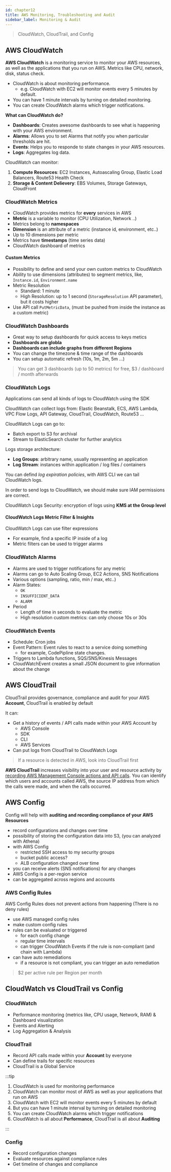 ```yaml
---
id: chapter12
title: AWS Monitoring, Troubleshooting and Audit
sidebar_label: Monitoring & Audit
---
```


> CloudWatch, CloudTrail, and Config

## AWS CloudWatch

**AWS CloudWatch** is a monitoring service to monitor your AWS resources, as well as the applications that you run on AWS. Metrics like CPU, network, disk, status check.


- CloudWatch is about monitoring performance.
  - e.g. CloudWatch with EC2 will monitor events every 5 minutes by default.
- You can have 1 minute intervals by turning on detailed monitoring.
- You can create CloudWatch alarms which trigger notifications.


**What can CloudWatch do?**

- **Dashboards**: Creates awesome dashboards to see what is happening with your AWS environment.
- **Alarms**: Allows you to set Alarms that notify you when particular thresholds are hit.
- **Events**: Helps you to responde to state changes in your AWS resources.
- **Logs**: Aggregates log data.


CloudWatch can monitor:

1. **Compute Resources**: EC2 Instances, Autoascaling Group, Elastic Load Balancers, Route53 Health Check
2. **Storage & Content Delievery**: EBS Volumes, Storage Gateways, CloudFront


### CloudWatch Metrics

- CloudWatch provides metrics for **every** services in AWS
- **Metric** is a variable to monitor (CPU Utilization, Network ..)
- Metrics belong to **namespaces**
- **Dimension** is an attribute of a metric (instance id, environment, etc..)
- Up to 10 dimensions per metric
- Metrics have **timestamps** (time series data)
- CloudWatch dashboard of metrics

#### Custom Metrics

- Possibility to define and send your own custom metrics to CloudWatch
- Ability to use dimensions (attributes) to segment metrics, like, `Instance.id`, `Environment.name`
- Metric Resolution
  - Standard: 1 minute
  - High Resolution: up to 1 second (`StorageResolution` API parameter), but it costs higher
- Use API call `PutMetricData`, (must be pushed from inside the instance as a custom metric)

### CloudWatch Dashboards

- Great way to setup dashboards for quick access to keys metics
- **Dashboards are globla**
- **Dashboards can include graphs from different Regions**
- You can change the timezone & time range of the dashboards
- You can setup automatic refresh (10s, 1m, 2m, 5m ...)

> You can get 3 dashboards (up to 50 metrics) for free, $3 / dashboard / month afterwards

### CloudWatch Logs

Applications can send all kinds of logs to CloudWatch using the SDK

CloudWatch can collect logs from: Elastic Beanstalk, ECS, AWS Lambda, VPC Flow Logs, API Gateway, CloudTrail, CloudWatch, Route53 ...

CloudWatch Logs can go to:

- Batch export to S3 for archival
- Stream to ElasticSearch cluster for further analytics

Logs storage architecture:

- **Log Groups**: arbitrary name, usually representing an application
- **Log Stream**: instances within application / log files / containers

You can defind *log expiration policies*, with AWS CLI we can tail CloudWatch logs.

In order to send logs to CloudWatch, we should make sure IAM permissions are correct.

CloudWatch Logs Security: encryption of logs using **KMS at the Group level**


#### CloudWatch Logs Metric Filter & Insights

CloudWatch Logs can use filter expressions

- For example, find a specific IP inside of a log
- Metric filters can be used to trigger alarms


### CloudWatch Alarms

- Alarms are used to trigger notifications for any metric
- Alarms can go to Auto Scaling Group, EC2 Actions, SNS Notifications
- Various options (sampling, ratio, min / max, etc..)
- Alarm States:
  - `OK`
  - `INSUFFICIENT_DATA`
  - `ALARM`
- Period
  - Length of time in seconds to evaluate the metric
  - High resolution custom metrics: can only choose 10s or 30s


### CloudWatch Events

- Schedule: Cron jobs
- Event Pattern: Event rules to react to a service doing something
  - for example, CodePipline state changes.
- Triggers to Lambda functions, SQS/SNS/Kinesis Messages
- CloudWatchEvent creates a small JSON document to give information about the change


## AWS CloudTrail

CloudTrail provides governance, compliance and audit for your AWS **Account**, CloudTrail is enabled by default

It can:

- Get a history of events / API calls made within your AWS Account by
  - AWS Console
  - SDK
  - CLI
  - AWS Services
- Can put logs from CloudTrail to CloudWatch Logs


> If a resource is detected in AWS, look into CloudTrail first

**AWS CloudTrail** increases visibility into your user and resource activity by <u>recording AWS Management Console actions and API calls</u>. You can identify which users and accounts called AWS, the source IP address from which the calls were made, and when the calls occurred.


## AWS Config

Config will help with **auditing and recording compliance of your AWS Resources**

- record configurations and changes over time
- possibility of storing the configuration data into S3, (you can analyzed with Athena)
- with AWS Config
  - restricted SSH access to my security groups
  - bucket public access?
  - ALB configuration changed over time
- you can receive alerts (SNS notifications) for any changes
- AWS Config is a per-region service
- can be aggregated across regions and accounts

### AWS Config Rules

AWS Config Rules does not prevent actions from happening (There is no deny rules)

- use AWS managed config rules
- make custom config rules
- rules can be evaluated or triggered
  - for each config change
  - regular time intervals
  - can trigger CloudWatch Events if the rule is non-compliant (and chain with Lambda)
- can have auto remediations
  - if a resource is not compliant, you can trigger an auto remediation

> $2 per active rule per Region per month

## CloudWatch vs CloudTrail vs Config

### CloudWatch

- Performance monitoring (metrics like, CPU usage, Network, RAM) & Dashboard visualization
- Events and Alerting
- Log Aggregation & Analysis

### CloudTrail

- Record API calls made within your **Account** by everyone
- Can define trails for specific resources
- CloudTrail is a Global Service


:::tip

1. CloudWatch is used for monitoring performance
2. CloudWatch can monitor most of AWS as well as your applications that run on AWS
3. CloudWatch with EC2 will monitor events every 5 minutes by default
4. But you can have 1 minute interval by turning on detailed monitoring
5. You can create CloudWatch alarms which trigger notifications
6. CloudWatch is all about **Performance**, CloudTrail is all about **Auditing**

:::

### Config

- Record configuration changes
- Evaluate resources against compliance rules
- Get timeline of changes and compliance
